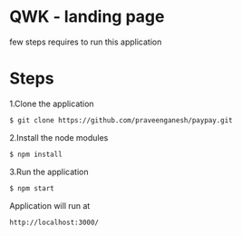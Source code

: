 # QWK - landing page

few steps requires to run this application

# Steps

1.Clone the application

```sh
$ git clone https://github.com/praveenganesh/paypay.git
```

2.Install the node modules

```sh
$ npm install
```

3.Run the application

```sh
$ npm start
```

Application will run at

```sh
http://localhost:3000/
```
